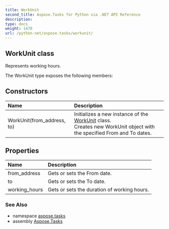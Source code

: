```yaml
---
title: WorkUnit
second_title: Aspose.Tasks for Python via .NET API Reference
description: 
type: docs
weight: 1470
url: /python-net/aspose.tasks/workunit/
---
```


## WorkUnit class

Represents working hours.

The WorkUnit type exposes the following members:
## Constructors
| Name | Description |
| :- | :- |
|WorkUnit(from_address, to)|Initializes a new instance of the [WorkUnit](/tasks/python-net/aspose.tasks/workunit/) class.<br/>            Creates new WorkUnit object with the specified From and To dates.|
## Properties
| Name | Description |
| :- | :- |
|from_address|Gets or sets the From date.|
|to|Gets or sets the To date.|
|working_hours|Gets or sets the duration of working hours.|

### See Also

* namespace [aspose.tasks](/tasks/python-net/aspose.tasks/)
* assembly [Aspose.Tasks](/tasks/python-net/)

